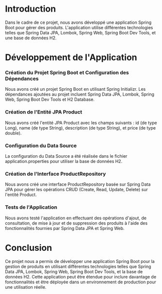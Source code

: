 # Introduction

Dans le cadre de ce projet, nous avons développé une application 
Spring Boot pour gérer des produits. L'application utilise différentes
technologies telles que Spring Data JPA, Lombok, Spring Web, Spring Boot
Dev Tools, et une base de données H2.

# Développement de l'Application

### Création du Projet Spring Boot et Configuration des Dépendances
Nous avons créé un projet Spring Boot en utilisant Spring Initializr.
Les dépendances ajoutées au projet incluent Spring Data JPA, Lombok, 
Spring Web, Spring Boot Dev Tools et H2 Database.

### Création de l'Entité JPA Product
Nous avons créé l'entité JPA Product avec les champs suivants : 
id (de type Long), name (de type String), description (de type String), 
et price (de type double).

### Configuration du Data Source
La configuration du Data Source a été réalisée dans le fichier
application.properties pour utiliser la base de données H2.

### Création de l'Interface ProductRepository
Nous avons créé une interface ProductRepository basée sur Spring 
Data JPA pour gérer les opérations CRUD (Create, Read, Update, Delete)
sur l'entité Product.

### Tests de l'Application
Nous avons testé l'application en effectuant des opérations d'ajout,
de consultation, de mise à jour et de suppression des produits à l'aide 
des fonctionnalités fournies par Spring Data JPA et Spring Web.

# Conclusion
Ce projet nous a permis de développer une application Spring Boot pour la gestion 
de produits en utilisant différentes technologies telles que Spring Data JPA, Lombok, 
Spring Web, Spring Boot Dev Tools, et la base de données H2. 
Cette application peut être étendue pour inclure davantage de fonctionnalités 
et être déployée dans un environnement de production pour une utilisation réelle.
